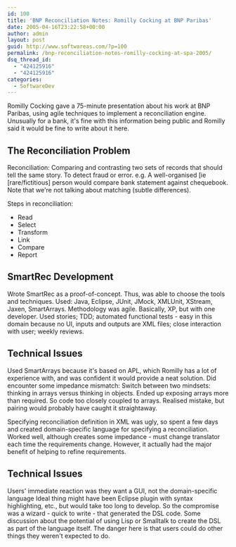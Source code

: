 ```yaml
---
id: 100
title: 'BNP Reconciliation Notes: Romilly Cocking at BNP Paribas'
date: 2005-04-16T23:22:58+00:00
author: admin
layout: post
guid: http://www.softwareas.com/?p=100
permalink: /bnp-reconciliation-notes-romilly-cocking-at-spa-2005/
dsq_thread_id:
  - "424125916"
  - "424125916"
categories:
  - SoftwareDev
---
```

Romilly Cocking gave a 75-minute presentation about his work at BNP Paribas, using agile techniques to implement a reconciliation engine. Unusually for a bank, it's fine with this information being public and Romilly said it would be fine to write about it here.
## The Reconciliation Problem
                                                                                
Reconciliation: Comparing and contrasting two sets of records that should tell
the same story. To detect fraud or error. e.g. A well-organised [ie
[rare/fictitious] person would compare bank statement against chequebook.
Note that we're not talking about matching (subtle differences).
                                                                                
Steps in reconciliation:

+ Read
+ Select
+ Transform
+ Link
+ Compare
+ Report

## SmartRec Development
                                                                                
Wrote SmartRec as a proof-of-concept. Thus, was able to choose the tools and techniques. Used: Java, Eclipse, JUnit, JMock, XMLUnit, XStream, Jaxen, SmartArrays. Methodology was agile. Basically, XP, but with one developer. Used stories; TDD; automated functional tests - easy in this domain because no UI, inputs and outputs are XML files; close interaction with user; weekly reviews.
                                                                              
## Technical Issues

Used SmartArrays because it's based on APL, which Romilly has a lot of
experience with, and was confident it would provide a neat solution. Did encounter some impedance mismatch: Switch between two mindsets: thinking in arrays versus
thinking in objects. Ended up exposing arrays more than required. So code too
closely coupled to arrays. Realised mistake, but pairing would probably have caught it straightaway.

Specifying reconciliation definition in XML was ugly, so spent a few days and created
domain-specific language for specifying a reconciliation. Worked well, although creates some impedance - must change translator each time the requirements
change. However, it actually had the major benefit of helping to refine
requirements.
                                                                                
## Technical Issues                                                

Users' immediate reaction was they want a GUI, not the domain-specific language Ideal thing might
have been Eclipse plugin with syntax highlighting, etc., but would take too long to develop. So the compromise was a
wizard - quick to write - that generated the DSL code. Some discussion
about the potential of using Lisp or Smalltalk to create the DSL as part of the
language itself. The danger here is that users could do other things they
weren't expected to do. 